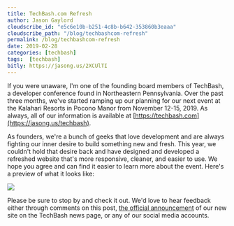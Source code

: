 ```yaml
---
title: TechBash.com Refresh
author: Jason Gaylord
cloudscribe_id: "e5c6e10b-b251-4c8b-b642-353860b3eaaa"
cloudscribe_path: "/blog/techbashcom-refresh"
permalink: /blog/techbashcom-refresh
date: 2019-02-28
categories: [techbash]
tags:  [techbash]
bitly: https://jasong.us/2XCUlTI
---
```


If you were unaware, I'm one of the founding board members of TechBash, a developer conference found in Northeastern Pennsylvania. Over the past three months, we've started ramping up our planning for our next event at the Kalahari Resorts in Pocono Manor from November 12-15, 2019. As always, all of our information is available at [https://techbash.com](https://jasong.us/techbash). 

As founders, we're a bunch of geeks that love development and are always fighting our inner desire to build something new and fresh. This year, we couldn't hold that desire back and have designed and developed a refreshed website that's more responsive, cleaner, and easier to use. We hope you agree and can find it easier to learn more about the event. Here's a preview of what it looks like:

[![](https://cdn.jasongaylord.com/images/2019/02/28/techbash-website-refresh.png)](https://cdn.jasongaylord.com/images/2019/02/28/techbash-website-refresh.png)

Please be sure to stop by and check it out. We'd love to hear feedback either through comments on this post, [the official announcement](https://jasong.us/2tGHtOI) of our new site on the TechBash news page, or any of our social media accounts.